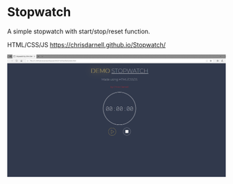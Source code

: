# Stopwatch


A simple stopwatch with start/stop/reset function.

HTML/CSS/JS
https://chrisdarnell.github.io/Stopwatch/

![](images/rest.png)

